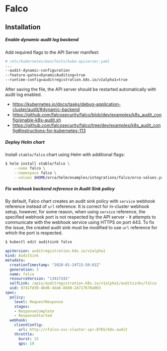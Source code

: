 # Falco

## Installation

##### Enable dynamic audit log backend

Add required flags to the API Server manifest:

  ```bash
  # /etc/kubernetes/manifests/kube-apiserver.yaml
  ...
  --audit-dynamic-configuration
  --feature-gates=DynamicAuditing=true
  --runtime-config=auditregistration.k8s.io/v1alpha1=true
  ```

After saving the file, the API server should be restarted automatically with audit log enabled.

* https://kubernetes.io/docs/tasks/debug-application-cluster/audit/#dynamic-backend
* https://github.com/falcosecurity/falco/blob/dev/examples/k8s_audit_config/enable-k8s-audit.sh
* https://github.com/falcosecurity/falco/tree/dev/examples/k8s_audit_config#instructions-for-kubernetes-113

##### Deploy Helm chart

Install `stable/falco` chart using Helm with additional flags:

  ```bash
  $ helm install stable/falco \
      --name falco \
      --namespace falco \
      --values $HOME/orca/helm/examples/integrations/falco/orca-values.yaml
  ```

##### Fix webhook backend reference in Audit Sink policy

By default, Falco chart creates an audit sink policy with `service` webhook reference instead of `url` reference. It is correct for in-cluster webhook setup, however, for some reason, when using `service` reference, the specified webhook port is not respected by the API server - it attempts to communicate with the webhook service using HTTPS on port 443. To fix the issue, the created audit sink must be modified to use `url` reference for which the port is respected.

  ```bash
  $ kubectl edit auditsink falco
  ```

  ```yaml
  apiVersion: auditregistration.k8s.io/v1alpha1
  kind: AuditSink
  metadata:
    creationTimestamp: "2020-01-24T15:50:01Z"
    generation: 3
    name: falco
    resourceVersion: "13417243"
    selfLink: /apis/auditregistration.k8s.io/v1alpha1/auditsinks/falco
    uid: 0741fd30-4bd6-4da6-8490-24717670a083
  spec:
    policy:
      level: RequestResponse
      stages:
      - ResponseComplete
      - ResponseStarted
    webhook:
      clientConfig:
        url: http://<falco-svc-cluster-ip>:8765/k8s-audit
      throttle:
        burst: 15
        qps: 10
  ```
